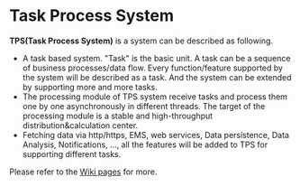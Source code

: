 Task Process System
===================

**TPS(Task Process System)** is a system can be described as following.
* A task based system. "Task" is the basic unit. A task can be a sequence of business processes/data flow. Every function/feature supported by the system will be described as a task. And the system can be extended by supporting more and more tasks.
* The processing module of TPS system receive tasks and process them one by one asynchronously in different threads. The target of the processing module is a stable and high-throughput distribution&calculation center.
* Fetching data via http/https, EMS, web services, Data persistence, Data Analysis, Notifications, ..., all the features will be added to TPS for supporting different tasks.

Please refer to the [Wiki pages](https://github.com/vincentcn/TaskProcessSystem/wiki) for more.
